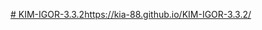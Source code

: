 [# KIM-IGOR-3.3.2](https://kia-88.github.io/KIM-IGOR-3.3.2/)https://kia-88.github.io/KIM-IGOR-3.3.2/

